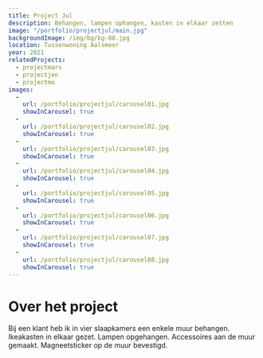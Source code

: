 ```yaml
---
title: Project Jul
description: Behangen, lampen ophangen, kasten in elkaar zetten
image: "/portfolio/projectjul/main.jpg"
backgroundImage: /img/bg/bg-08.jpg 
location: Tussenwoning Aalsmeer
year: 2021
relatedProjects:
  - projectmars
  - projectjen
  - projectmo
images:
  -
    url: /portfolio/projectjul/carousel01.jpg
    showInCarousel: true
  -
    url: /portfolio/projectjul/carousel02.jpg
    showInCarousel: true
  -
    url: /portfolio/projectjul/carousel03.jpg
    showInCarousel: true
  -
    url: /portfolio/projectjul/carousel04.jpg
    showInCarousel: true
  -
    url: /portfolio/projectjul/carousel05.jpg
    showInCarousel: true
  -
    url: /portfolio/projectjul/carousel06.jpg
    showInCarousel: true
  -
    url: /portfolio/projectjul/carousel07.jpg
    showInCarousel: true
  -
    url: /portfolio/projectjul/carousel08.jpg
    showInCarousel: true
---
```



# Over het project

Bij een klant heb ik in vier slaapkamers een enkele muur behangen. Ikeakasten in elkaar gezet. Lampen opgehangen. Accessoires aan de muur gemaakt. Magneetsticker op de muur bevestigd.


